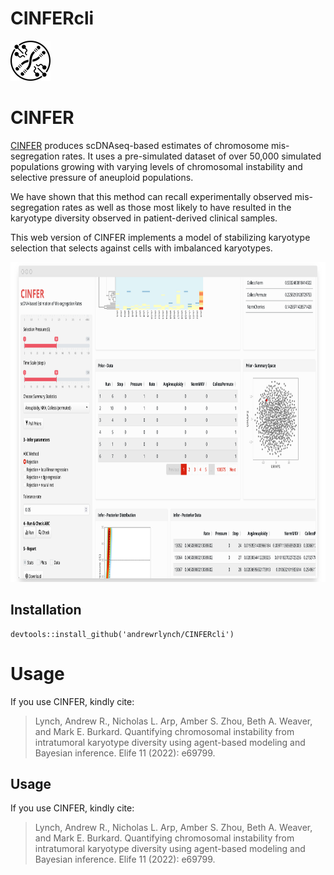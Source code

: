 
<!-- README.md is generated from README.Rmd. Please edit that file -->

# CINFERcli

<!-- badges: start -->
<!-- badges: end -->

<img src="www/CINFERLogo.svg" class="center" height="64" />

# CINFER

[CINFER](https://burkardlab.shinyapps.io/CINFER/) produces
scDNAseq-based estimates of chromosome mis-segregation rates. It uses a
pre-simulated dataset of over 50,000 simulated populations growing with
varying levels of chromosomal instability and selective pressure of
aneuploid populations.

We have shown that this method can recall experimentally observed
mis-segregation rates as well as those most likely to have resulted in
the karyotype diversity observed in patient-derived clinical samples.

This web version of CINFER implements a model of stabilizing karyotype
selection that selects against cells with imbalanced karyotypes.

<p align="center">

<img src="www/screenshot.png" width="auto" height="512"/>

</p>

## Installation

    devtools::install_github('andrewrlynch/CINFERcli')

# Usage

If you use CINFER, kindly cite:

> Lynch, Andrew R., Nicholas L. Arp, Amber S. Zhou, Beth A. Weaver, and
> Mark E. Burkard. Quantifying chromosomal instability from intratumoral
> karyotype diversity using agent-based modeling and Bayesian inference.
> Elife 11 (2022): e69799.

## Usage

If you use CINFER, kindly cite:

> Lynch, Andrew R., Nicholas L. Arp, Amber S. Zhou, Beth A. Weaver, and
> Mark E. Burkard. Quantifying chromosomal instability from intratumoral
> karyotype diversity using agent-based modeling and Bayesian inference.
> Elife 11 (2022): e69799.

